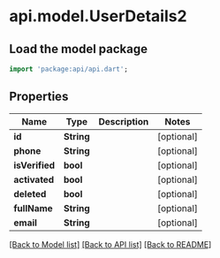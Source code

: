 # api.model.UserDetails2

## Load the model package
```dart
import 'package:api/api.dart';
```

## Properties
Name | Type | Description | Notes
------------ | ------------- | ------------- | -------------
**id** | **String** |  | [optional] 
**phone** | **String** |  | [optional] 
**isVerified** | **bool** |  | [optional] 
**activated** | **bool** |  | [optional] 
**deleted** | **bool** |  | [optional] 
**fullName** | **String** |  | [optional] 
**email** | **String** |  | [optional] 

[[Back to Model list]](../README.md#documentation-for-models) [[Back to API list]](../README.md#documentation-for-api-endpoints) [[Back to README]](../README.md)


